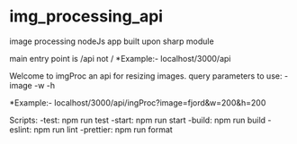 # img_processing_api
image processing nodeJs app built upon sharp module

main entry point is /api not /
*Example:- localhost/3000/api

Welcome to imgProc an api for resizing images. 
query parameters to use: 
-image 
-w 
-h 

*Example:- localhost/3000/api/ingProc?image=fjord&w=200&h=200

Scripts:
-test: npm run test
-start: npm run start
-build: npm run build
-eslint: npm run lint
-prettier: npm run format
